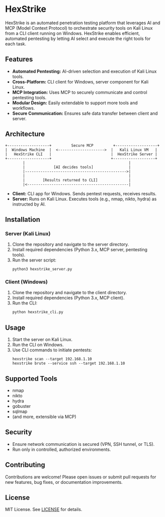 # HexStrike

HexStrike is an automated penetration testing platform that leverages AI and MCP (Model Context Protocol) to orchestrate security tools on Kali Linux from a CLI client running on Windows. HexStrike enables efficient, automated pentesting by letting AI select and execute the right tools for each task.

## Features

- **Automated Pentesting:** AI-driven selection and execution of Kali Linux tools.
- **Cross-Platform:** CLI client for Windows, server component for Kali Linux.
- **MCP Integration:** Uses MCP to securely communicate and control pentesting tools.
- **Modular Design:** Easily extendable to support more tools and workflows.
- **Secure Communication:** Ensures safe data transfer between client and server.

## Architecture

```
+-------------------+         Secure MCP         +-------------------+
|  Windows Machine  |  <--------------------->  |   Kali Linux VM   |
|   HexStrike CLI   |                           |  HexStrike Server |
+-------------------+                           +-------------------+
        |                                               |
        |             [AI decides tools]                |
        |---------------------------------------------->|
        |                                               |
        |        [Results returned to CLI]              |
        |<----------------------------------------------|
```

- **Client:** CLI app for Windows. Sends pentest requests, receives results.
- **Server:** Runs on Kali Linux. Executes tools (e.g., nmap, nikto, hydra) as instructed by AI.

## Installation

### Server (Kali Linux)

1. Clone the repository and navigate to the server directory.
2. Install required dependencies (Python 3.x, MCP server, pentesting tools).
3. Run the server script:
   ```bash
   python3 hexstrike_server.py
   ```

### Client (Windows)

1. Clone the repository and navigate to the client directory.
2. Install required dependencies (Python 3.x, MCP client).
3. Run the CLI:
   ```bash
   python hexstrike_cli.py
   ```

## Usage

1. Start the server on Kali Linux.
2. Run the CLI on Windows.
3. Use CLI commands to initiate pentests:
   ```
   hexstrike scan --target 192.168.1.10
   hexstrike brute --service ssh --target 192.168.1.10
   ```

## Supported Tools

- nmap
- nikto
- hydra
- gobuster
- sqlmap
- (and more, extensible via MCP)

## Security

- Ensure network communication is secured (VPN, SSH tunnel, or TLS).
- Run only in controlled, authorized environments.

## Contributing

Contributions are welcome! Please open issues or submit pull requests for new features, bug fixes, or documentation improvements.

## License

MIT License. See [LICENSE](LICENSE) for details.
